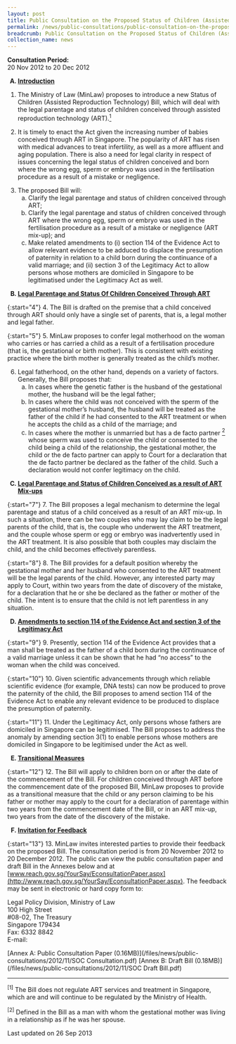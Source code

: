 ```yaml
---
layout: post
title: Public Consultation on the Proposed Status of Children (Assisted Reproduction Technology) Bill
permalink: /news/public-consultations/public-consultation-on-the-proposed-SOC-Bill
breadcrumb: Public Consultation on the Proposed Status of Children (Assisted Reproduction Technology) Bill
collection_name: news
---
```


**Consultation Period:**  
20 Nov 2012 to 20 Dec 2012

<ol style="list-style-type: upper-alpha; font-weight: bold;">
<li><u>Introduction</u></li>
</ol>


1. The Ministry of Law (MinLaw) proposes to introduce a new Status of Children (Assisted Reproduction Technology) Bill, which will deal with the legal parentage and status of children conceived through assisted reproduction technology (ART).<a href="#1"><sup>1</sup></a>


2. It is timely to enact the Act given the increasing number of babies conceived through ART in Singapore. The popularity of ART has risen with medical advances to treat infertility, as well as a more affluent and aging population. There is also a need for legal clarity in respect of issues concerning the legal status of children conceived and born where the wrong egg, sperm or embryo was used in the fertilisation procedure as a result of a mistake or negligence.

<ol start="3">
<li> The proposed Bill will:

<ol style="list-style-type: lower-alpha;">

<li>Clarify the legal parentage and status of children conceived through ART;</li>


<li>Clarify the legal parentage and status of children conceived through ART where the wrong egg, sperm or embryo was used in the fertilisation procedure as a result of a mistake or negligence (ART mix-up); and</li>


<li>Make related amendments to (i) section 114 of the Evidence Act to allow relevant evidence to be adduced to displace the presumption of paternity in relation to a child born during the continuance of a valid marriage; and (ii) section 3 of the Legitimacy Act to allow persons whose mothers are domiciled in Singapore to be legitimatised under the Legitimacy Act as well.</li>


</ol>

</li>

</ol>

<ol start="2" style="list-style-type: upper-alpha; font-weight: bold;">
<li><u>Legal Parentage and Status Of Children Conceived Through ART</u></li>
</ol>

{:start="4"}
4. The Bill is drafted on the premise that a child conceived through ART should only have a single set of parents, that is, a legal mother and legal father.

{:start="5"}
5. MinLaw proposes to confer legal motherhood on the woman who carries or has carried a child as a result of a fertilisation procedure (that is, the gestational or birth mother). This is consistent with existing practice where the birth mother is generally treated as the child’s mother.


<ol start="6">
<li> Legal fatherhood, on the other hand, depends on a variety of factors. Generally, the Bill proposes that:

<ol style="list-style-type: lower-alpha;">
<li>In cases where the genetic father is the husband of the gestational mother, the husband will be the legal father;</li>  


<li>In cases where the child was not conceived with the sperm of the gestational mother’s husband, the husband will be treated as the father of the child if he had consented to the ART treatment or when he accepts the child as a child of the marriage; and</li>


<li>In cases where the mother is unmarried but has a de facto partner <a href="#2"><sup>2</sup></a> whose sperm was used to conceive the child or consented to the child being a child of the relationship, the gestational mother, the child or the de facto partner can apply to Court for a declaration that the de facto partner be declared as the father of the child. Such a declaration would not confer legitimacy on the child.</li>

</ol>

</li>

</ol>

<ol start="3" style="list-style-type: upper-alpha; font-weight: bold;">
<li><u>Legal Parentage and Status of Children Conceived as a result of ART Mix-ups</u></li>
</ol>


{:start="7"}
7. The Bill proposes a legal mechanism to determine the legal parentage and status of a child conceived as a result of an ART mix-up. In such a situation, there can be two couples who may lay claim to be the legal parents of the child, that is, the couple who underwent the ART treatment, and the couple whose sperm or egg or embryo was inadvertently used in the ART treatment. It is also possible that both couples may disclaim the child, and the child becomes effectively parentless.

{:start="8"}
8. The Bill provides for a default position whereby the gestational mother and her husband who consented to the ART treatment will be the legal parents of the child. However, any interested party may apply to Court, within two years from the date of discovery of the mistake, for a declaration that he or she be declared as the father or mother of the child. The intent is to ensure that the child is not left parentless in any situation.


<ol start="4" style="list-style-type: upper-alpha; font-weight: bold;">
<li><u>Amendments to section 114 of the Evidence Act and section 3 of the Legitimacy Act</u></li>
</ol>

{:start="9"}
9. Presently, section 114 of the Evidence Act provides that a man shall be treated as the father of a child born during the continuance of a valid marriage unless it can be shown that he had “no access” to the woman when the child was conceived.

{:start="10"}
10. Given scientific advancements through which reliable scientific evidence (for example, DNA tests) can now be produced to prove the paternity of the child, the Bill proposes to amend section 114 of the Evidence Act to enable any relevant evidence to be produced to displace the presumption of paternity.

{:start="11"}
11. Under the Legitimacy Act, only persons whose fathers are domiciled in Singapore can be legitimised. The Bill proposes to address the anomaly by amending section 3(1) to enable persons whose mothers are domiciled in Singapore to be legitimised under the Act as well.


<ol start="5" style="list-style-type: upper-alpha; font-weight: bold;">
<li><u>Transitional Measures</u></li>
</ol>


{:start="12"}
12. The Bill will apply to children born on or after the date of the commencement of the Bill. For children conceived through ART before the commencement date of the proposed Bill, MinLaw proposes to provide as a transitional measure that the child or any person claiming to be his father or mother may apply to the court for a declaration of parentage within two years from the commencement date of the Bill, or in an ART mix-up, two years from the date of the discovery of the mistake.


<ol start="6" style="list-style-type: upper-alpha; font-weight: bold;">
<li><u>Invitation for Feedback</u></li>
</ol>

{:start="13"}
13. MinLaw invites interested parties to provide their feedback on the proposed Bill. The consultation period is from 20 November 2012 to 20 December 2012. The public can view the public consultation paper and draft Bill in the Annexes below and at [www.reach.gov.sg/YourSay/EconsultationPaper.aspx](http://www.reach.gov.sg/YourSay/EconsultationPaper.aspx). The feedback may be sent in electronic or hard copy form to:

<p class="address-centered">
Legal Policy Division, Ministry of Law<br> 
100 High Street<br>
#08-02, The Treasury<br>  
Singapore 179434<br>
Fax: 6332 8842<br>
E-mail: <MLAW_Consultation@mlaw.gov.sg>
</p>
[Annex A: Public Consultation Paper (0.16MB)](/files/news/public-consultations/2012/11/SOC Consultation.pdf)  
[Annex B: Draft Bill (0.18MB)](/files/news/public-consultations/2012/11/SOC Draft Bill.pdf)

---


<p id="1"><sup>[1]</sup> The Bill does not regulate ART services and treatment in Singapore, which are and will continue to be regulated by the Ministry of Health.</p>
<p id="2"><sup>[2]</sup> Defined in the Bill as a man with whom the gestational mother was living in a relationship as if he was her spouse.</p>


<p class="right-side-updated">Last updated on 26 Sep 2013</p>

